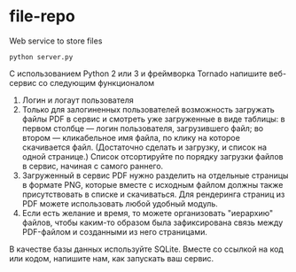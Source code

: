 # file-repo
Web service to store files

    python server.py

С использованием Python 2 или 3 и фреймворка Tornado напишите веб-сервис со следующим функционалом

1. Логин и логаут пользователя
2. Только для залогиненных пользователей возможность загружать файлы PDF в сервис и смотреть уже загруженные в виде таблицы:  в первом столбце — логин пользователя, загрузившего файл; во втором — кликабельное имя файла, по клику на которое скачивается файл. (Достаточно сделать и загрузку, и список на одной странице.) Список отсортируйте по порядку загрузки файлов в сервис, начиная с самого раннего.
3. Загруженный в сервис PDF нужно разделить на отдельные страницы в формате PNG, которые вместе с исходным файлом должны также присутствовать в списке и скачиваться. Для рендеринга страниц из PDF можете использовать любой удобный модуль.
4. Если есть желание и время, то можете организовать "иерархию" файлов, чтобы каким-то образом была зафиксирована связь между PDF-файлом и созданными из него страницами.

В качестве базы данных используйте SQLite.
Вместе со ссылкой на код или кодом, напишите нам, как запускать ваш сервис.